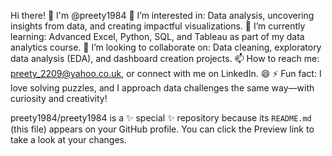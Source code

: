 Hi there! 👋 I'm @preety1984
👀 I’m interested in: Data analysis, uncovering insights from data, and creating impactful visualizations.
🌱 I’m currently learning: Advanced Excel, Python, SQL, and Tableau as part of my data analytics course.
💞️ I’m looking to collaborate on: Data cleaning, exploratory data analysis (EDA), and dashboard creation projects.
📫 How to reach me: preety_2209@yahoo.co.uk, or connect with me on LinkedIn.
😄
⚡ Fun fact: I love solving puzzles, and I approach data challenges the same way—with curiosity and creativity!

preety1984/preety1984 is a ✨ special ✨ repository because its `README.md` (this file) appears on your GitHub profile.
You can click the Preview link to take a look at your changes.
